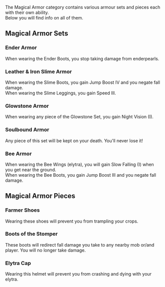 The Magical Armor category contains various armour sets and pieces each with their own ability.  
Below you will find info on all of them.

## Magical Armor Sets
### Ender Armor
When wearing the Ender Boots, you stop taking damage from enderpearls.

### Leather & Iron Slime Armor
When wearing the Slime Boots, you gain Jump Boost IV and you negate fall damage.  
When wearing the Slime Leggings, you gain Speed III.

### Glowstone Armor
When wearing any piece of the Glowstone Set, you gain Night Vision (I).

### Soulbound Armor
Any piece of this set will be kept on your death. You'll never lose it!

### Bee Armor
When wearing the Bee Wings (elytra), you will gain Slow Falling (I) when you get near the ground.  
When wearing the Bee Boots, you gain Jump Boost III and you negate fall damage.

## Magical Armor Pieces
### Farmer Shoes
Wearing these shoes will prevent you from trampling your crops.

### Boots of the Stomper
These boots will redirect fall damage you take to any nearby mob or/and player. You will no longer take damage.

### Elytra Cap
Wearing this helmet will prevent you from crashing and dying with your elytra.
